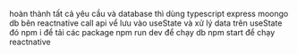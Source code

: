 hoàn thành tất cả yêu cầu và database thì dùng typescript express moongo db bên reactnative call api vể lưu vào useState và xử lý data trên useState đó
npm i để tải các package
npm run dev để chạy db
npm start để chạy reactnative

